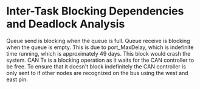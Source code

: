 # Inter-Task Blocking Dependencies and Deadlock Analysis
Queue send is blocking when the queue is full. Queue receive is blocking when the queue is empty. This is due to port_MaxDelay, which is indefinite time running, which is approximately 49 days. This block would crash the system.
CAN Tx is a blocking operation as it waits for the CAN controller to be free. To ensure that it doesn't block indefinitely the CAN controller is only sent to if other nodes are recognized on the bus using the west and east pin. 

